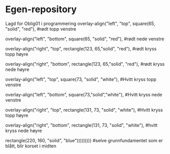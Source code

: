# Egen-repository
Lagd for Oblig01 i programmering
overlay-align("left", "top", square(65, "solid", "red"),
#rødt topp venstre

overlay-align("left", "bottom", square(65, "solid", "red"),
#rødt nede venstre

overlay-align("right", "top", rectangle(123, 65,"solid", "red"),
#rødt kryss topp høyre

overlay-align("right", "bottom", rectangle(123, 65,"solid", "red"),
#rødt kryss nede høyre

overlay-align("left", "top", square(73, "solid", "white"),
#Hvitt kryss topp venstre
 
overlay-align("left", "bottom", square(73,"solid","white"),
#Hvitt kryss nede venstre

overlay-align("right", "top", rectangle(131, 73, "solid", "white"),
#Hvitt kryss topp høyre

overlay-align("right", "bottom", rectangle(131, 73, "solid", "white"),
#hvitt kryss nede høyre

rectangle(220, 160, "solid", "blue")))))))))
#selve grunnfundamentet som er blått, blir korset i midten
